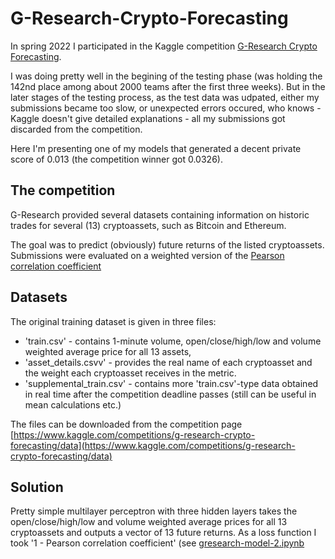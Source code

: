 # G-Research-Crypto-Forecasting
In spring 2022 I participated in the Kaggle competition [G-Research Crypto Forecasting](https://www.kaggle.com/competitions/g-research-crypto-forecasting).

I was doing pretty well in the begining of the testing phase (was holding the 142nd place among about 2000 teams after the first three weeks). But in the later stages of the testing process, as the test data was udpated, either my submissions became too slow, or unexpected errors occured, who knows - Kaggle doesn't give detailed explanations - all my submissions got discarded from the competition.

Here I'm presenting one of my models that generated a decent private score of 0.013 (the competition winner got 0.0326).

## The competition
G-Research provided several datasets containing information on historic trades for several (13) cryptoassets, such as Bitcoin and Ethereum.

The goal was to predict (obviously) future returns of the listed cryptoassets. Submissions were evaluated on a weighted version of the [Pearson correlation coefficient](https://en.wikipedia.org/wiki/Pearson_correlation_coefficient)

## Datasets
The original training dataset is given in three files: 
 - 'train.csv' - contains 1-minute volume, open/close/high/low and volume weighted average price for all 13 assets,
- 'asset_details.csvv' - provides the real name of each cryptoasset and the weight each cryptoasset receives in the metric.
- 'supplemental_train.csv' - contains more 'train.csv'-type data obtained in real time after the competition deadline passes (still can be useful in mean calculations etc.)

The files can be downloaded from the competition page [https://www.kaggle.com/competitions/g-research-crypto-forecasting/data](https://www.kaggle.com/competitions/g-research-crypto-forecasting/data)

## Solution

Pretty simple multilayer perceptron with three hidden layers takes the open/close/high/low and volume weighted average prices for all 13 cryptoassets and
outputs a vector of 13 future returns. As a loss function I took '1 - Pearson correlation coefficient' (see [gresearch-model-2.ipynb](gresearch-model-2.ipynb)
